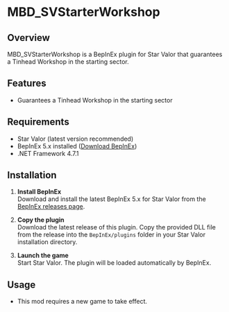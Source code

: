# MBD_SVStarterWorkshop

## Overview
MBD_SVStarterWorkshop is a BepInEx plugin for Star Valor that guarantees a Tinhead Workshop in the starting sector.

## Features
- Guarantees a Tinhead Workshop in the starting sector

## Requirements
- Star Valor (latest version recommended)
- BepInEx 5.x installed ([Download BepInEx](https://github.com/BepInEx/BepInEx/releases))
- .NET Framework 4.7.1

## Installation

1. **Install BepInEx**  
   Download and install the latest BepInEx 5.x for Star Valor from the [BepInEx releases page](https://github.com/BepInEx/BepInEx/releases).

2. **Copy the plugin**  
   Download the latest release of this plugin. Copy the provided DLL file from the release into the `BepInEx/plugins` folder in your Star Valor installation directory.

3. **Launch the game**  
   Start Star Valor. The plugin will be loaded automatically by BepInEx.

## Usage

- This mod requires a new game to take effect.